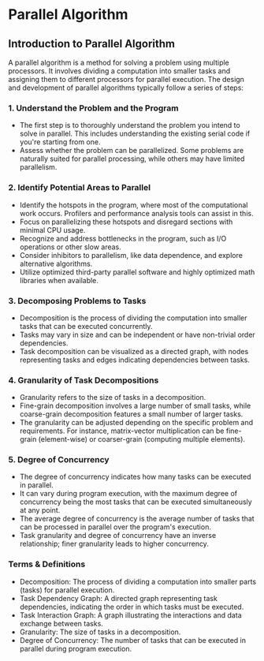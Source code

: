 # Parallel Algorithm

## Introduction to Parallel Algorithm
A parallel algorithm is a method for solving a problem using multiple processors. It involves dividing a computation into smaller tasks and assigning them to different processors for parallel execution. The design and development of parallel algorithms typically follow a series of steps:

### 1. Understand the Problem and the Program
- The first step is to thoroughly understand the problem you intend to solve in parallel. This includes understanding the existing serial code if you're starting from one.
- Assess whether the problem can be parallelized. Some problems are naturally suited for parallel processing, while others may have limited parallelism.

### 2. Identify Potential Areas to Parallel
- Identify the hotspots in the program, where most of the computational work occurs. Profilers and performance analysis tools can assist in this.
- Focus on parallelizing these hotspots and disregard sections with minimal CPU usage.
- Recognize and address bottlenecks in the program, such as I/O operations or other slow areas.
- Consider inhibitors to parallelism, like data dependence, and explore alternative algorithms.
- Utilize optimized third-party parallel software and highly optimized math libraries when available.

### 3. Decomposing Problems to Tasks
- Decomposition is the process of dividing the computation into smaller tasks that can be executed concurrently.
- Tasks may vary in size and can be independent or have non-trivial order dependencies.
- Task decomposition can be visualized as a directed graph, with nodes representing tasks and edges indicating dependencies between tasks.

### 4. Granularity of Task Decompositions
- Granularity refers to the size of tasks in a decomposition.
- Fine-grain decomposition involves a large number of small tasks, while coarse-grain decomposition features a small number of larger tasks.
- The granularity can be adjusted depending on the specific problem and requirements. For instance, matrix-vector multiplication can be fine-grain (element-wise) or coarser-grain (computing multiple elements).

### 5. Degree of Concurrency
- The degree of concurrency indicates how many tasks can be executed in parallel.
- It can vary during program execution, with the maximum degree of concurrency being the most tasks that can be executed simultaneously at any point.
- The average degree of concurrency is the average number of tasks that can be processed in parallel over the program's execution.
- Task granularity and degree of concurrency have an inverse relationship; finer granularity leads to higher concurrency.

### Terms & Definitions
- Decomposition: The process of dividing a computation into smaller parts (tasks) for parallel execution.
- Task Dependency Graph: A directed graph representing task dependencies, indicating the order in which tasks must be executed.
- Task Interaction Graph: A graph illustrating the interactions and data exchange between tasks.
- Granularity: The size of tasks in a decomposition.
- Degree of Concurrency: The number of tasks that can be executed in parallel during program execution.